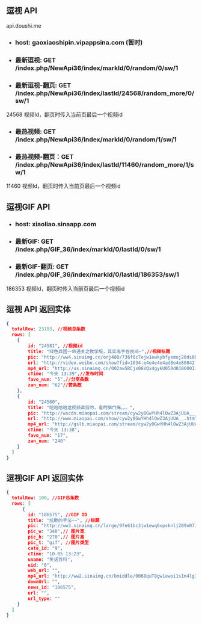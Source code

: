 ## 逗视 API
api.doushi.me
* ### host: gaoxiaoshipin.vipappsina.com (暂时)
* ### 最新逗视: GET </br> /index.php/NewApi36/index/markId/0/random/0/sw/1
* ### 最新逗视-翻页: GET  </br> /index.php/NewApi36/index/lastId/24568/random_more/0/sw/1 <br/>
24568 视频Id，翻页时传入当前页最后一个视频id
* ### 最热视频: GET </br> /index.php/NewApi36/index/markId/0/random/1/sw/1
* ### 最热视频-翻页：GET </br> /index.php/NewApi36/index/lastId/11460/random_more/1/sw/1
11460 视频Id，翻页时传入当前页最后一个视频id

## 逗视GIF API

* ### host: xiaoliao.sinaapp.com
* ### 最新GIF: GET </br> /index.php/GIF_36/index/markId/0/lastId/0/sw/1
* ### 最新GIF-翻页: GET </br> /index.php/GIF_36/index/markId/0/lastId/186353/sw/1
186353 视频Id，翻页时传入当前页最后一个视频id

## 逗视 API 返回实体
``` json
{
  totalRow: 23183, //视频总条数
  rows: [
    {
        id: "24581", //视频id
        title: "绿色兵团一命通关之教学版，其实高手在民间~",//视频标题
        pic: "http://ww4.sinaimg.cn/orj480/736f0c7ejw1ewkybfyemuj20ds08mmz2.jpg",//视频图片
        url: "http://video.weibo.com/show?fid=1034:e4e4e4e4ad8e4e80842f38ace37be0d5",//视频地址
        mp4_url: "http://us.sinaimg.cn/002aw5RCjx06VQx4gykU050d010000IJ0k01.m3u8?KID=unistore,video&Expires=1444033396&ssig=UeubudqBUT",
        cTime: "今天 13:39",//发布时间
        favo_num: "5",//分享条数
        zan_num: "62"//赞条数
    },
    {
        id: "24580",
        title: "哈哈哈哈这视频谁剪的，看的脑门痛。。。",
        pic: "http://wscdn.miaopai.com/stream/cyw2y0GwYHh4lOwZ3AjUUA___tmp_12.jpg",
        url: "http://www.miaopai.com/show/cyw2y0GwYHh4lOwZ3AjUUA__.htm",
        mp4_url: "http://gslb.miaopai.com/stream/cyw2y0GwYHh4lOwZ3AjUUA__.mp4?vend=miaopai&",
        cTime: "今天 13:38",
        favo_num: "17",
        zan_num: "240"
    }
  ]
}
```
## 逗视GIF API 返回实体
``` json
{
  totalRow: 100, //GIF总条数
  rows: [
      {
        id: "186575", //GIF ID
        title: "炫酷的手法~~", //标题
        pic: "http://ww3.sinaimg.cn/large/9fe61bc3jw1ewq6xpsknlj209o07ita7.jpg",//图片地址(展示)
        pic_w: "348",// 图片宽
        pic_h: "270",// 图片高
        pic_t: "gif", //图片类型    
        cate_id: "9", 
        cTime: "10-05 13:23",
        uname: "笑话百科",
        uid: "0",
        web_url: "",
        mp4_url: "http://ww2.sinaimg.cn/bmiddle/0068quT8gw1ewoi1s1m4lg309o07ix6p.gif",//GIF地址
        downUrl: "",
        news_id: "186575",
        url: "",
        url_type: ""
    }
  ]
}
```
